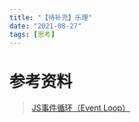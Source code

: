 ```yaml
---
title: "【待补充】乐理"
date: "2021-08-27"
tags: [思考]
---
```


# 参考资料

> [JS事件循环（Event Loop）](https://www.cnblogs.com/formercoding/p/12906640.html)

